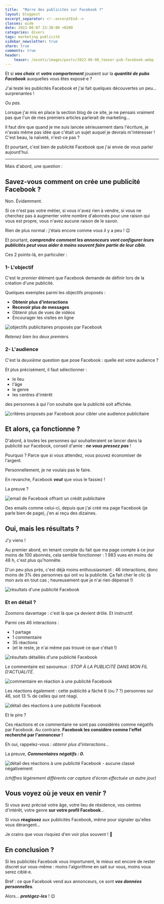 ```yaml
---
title:  "Marre des publicités sur Facebook ?"
layout: blogpost
excerpt_separator: <!--excerptEnd-->
classes: wide
date: 2022-06-07 23:30:00 +0200
categories: divers
tags: marketing publicité
sidebar_newsletter: true
share: true
comments: true
header:
    teaser: /assets/images/posts/2022-06-08_teaser-pub-facebook.webp
---
```


Et si ***vos choix*** et ***votre comportement*** jouaient sur la ***quantité de pubs Facebook*** auxquelles vous êtes exposé·e&nbsp;?

J'ai testé les publicités Facebook et j'ai fait quelques découvertes un peu&hellip; surprenantes&nbsp;!
<!--excerptEnd-->
*Ou pas.*


Lorsque j'ai mis en place la section blog de ce site, je ne pensais vraiment pas que l'un de mes premiers articles parlerait de marketing&hellip;

Il faut dire que quand je me suis lancée sérieusement dans l'écriture, je n'avais même pas idée que c'était un sujet auquel je devrais m'intéresser&nbsp;! C'est beau, la naïveté, n'est-ce pas&nbsp;?

Et pourtant, c'est bien de publicité Facebook que j'ai envie de vous parler aujourd'hui.

---
Mais d'abord, une question&nbsp;:



## Savez-vous comment on crée une publicité Facebook ?

Non. Évidemment.

Si ce n'est pas votre métier, si vous n'avez rien à vendre, si vous ne cherchez pas à augmenter votre nombre d'abonnés pour une raison qui vous est propre, vous n'avez aucune raison de le savoir.

Rien de plus normal&nbsp;: j'étais encore comme vous il y a peu&nbsp;! 😉

Et pourtant, ***comprendre comment les annonceurs vont configurer leurs publicités peut vous aider à moins souvent faire partie de leur cible***.

Ces 2 points-là, en particulier&nbsp;:


### 1- L'objectif

C'est le *premier* élément que Facebook demande de définir lors de la création d'une publicité.

Quelques exemples parmi les objectifs proposés&nbsp;:

- **Obtenir plus d'interactions**
- **Recevoir plus de messages**
- Obtenir plus de vues de vidéos
- Encourager les visites en ligne

![objectifs publicitaires proposés par Facebook](/assets/images/posts/2022-06-08_objectifs-pub-facebook.webp)

*Retenez bien les deux premiers.*


### 2- L'audience

C'est la *deuxième* question que pose Facebook&nbsp;: quelle est votre audience&nbsp;?

Et plus précisément, il faut sélectionner :

- le lieu
- l'âge
- le genre
- les centres d'intérêt

des personnes à qui l'on souhaite que la publicité soit affichée.

![critères proposés par Facebook pour cibler une audience publicitaire](/assets/images/posts/2022-06-08_audience-pub-facebook.webp)


## Et alors, ça fonctionne ?

D'abord, à toutes les personnes qui souhaiteraient se lancer dans la publicité sur Facebook, conseil d'amie&nbsp;: ***ne vous pressez pas***&nbsp;!

Pourquoi&nbsp;? Parce que si vous attendez, vous pouvez économiser de l'argent.

Personnellement, je ne voulais pas le faire.

En revanche, Facebook ***veut*** que vous le fassiez&nbsp;!

La preuve&nbsp;?

![email de Facebook offrant un crédit publicitaire](/assets/images/posts/2022-06-08_email-pub-facebook.webp)

Des emails comme celui-ci, depuis que j'ai créé ma page Facebook (je parle bien de page), j'en ai reçu des dizaines.



## Oui, mais les résultats ?

J'y viens&nbsp;!

Au premier abord, en tenant compte du fait que ma page compte à ce jour moins de 100 abonnés, cela semble fonctionner&nbsp;: 1&nbsp;983 vues en moins de 48&nbsp;h, c'est plus qu'honnête.

D'un peu plus près, c'est déjà moins enthousiasmant&nbsp;: 46 interactions, donc moins de 3% des personnes qui ont vu la publicité. Ça fait cher le clic (à mon avis en tout cas&nbsp;; heureusement que je n'ai rien dépensé&nbsp;!)

![résultats d'une publicité Facebook](/assets/images/posts/2022-06-08_resultats1-pub-facebook.webp)


### Et en détail ?

Zoomons davantage&nbsp;: c'est là que ça devient drôle. Et instructif.

Parmi ces 46 interactions&nbsp;:
- 1 partage
- 1 commentaire
- 35 réactions
- (et le reste, je n'ai même pas trouvé ce que c'était&nbsp;!)

![résultats détaillés d'une publicité Facebook](/assets/images/posts/2022-06-08_resultats2-pub-facebook.webp)


Le commentaire est savoureux&nbsp;: *STOP À LA PUBLICITÉ DANS MON FIL D'ACTUALITÉ*.

![commentaire en réaction à une publicité Facebook](/assets/images/posts/2022-06-08_resultats3-pub-facebook.webp)

Les réactions également&nbsp;: cette publicité a fâché 6 (ou 7&nbsp;?) personnes sur 46, soit 13&nbsp;% de celles qui ont réagi.

![détail des réactions à une publicité Facebook](/assets/images/posts/2022-06-08_resultats4-pub-facebook.webp)

Et le pire&nbsp;?

Ces réactions et ce commentaire ne sont pas considérés comme négatifs par Facebook. Au contraire.
**Facebook les considère comme l'effet recherché par l'annonceur&nbsp;!**

Eh oui, rappelez-vous&nbsp;: *obtenir plus d'interactions*&hellip;

La preuve, ***Commentaires négatifs&nbsp;: 0.***

![détail des réactions à une publicité Facebook - aucune classé négativement](/assets/images/posts/2022-06-08_resultats5-pub-facebook.webp)

*(chiffres légèrement différents car capture d'écran effectuée un autre jour)*


## Vous voyez où je veux en venir ?

Si vous avez précisé votre âge, votre lieu de résidence, vos centres d'intérêt, votre genre **sur votre profil Facebook**&hellip;

Si vous **réagissez** aux publicités Facebook, même pour signaler qu'elles vous dérangent&hellip;

Je crains que vous risquiez d'en voir plus souvent&nbsp;! 😬



## En conclusion ?

Si les publicités Facebook vous importunent, le mieux est encore de rester discret sur vous-même&nbsp;: moins l'algorithme en sait sur vous, moins vous serez ciblé·e.

Bref&nbsp;: ce que Facebook vend aux annonceurs, ce sont ***vos données personnelles***.

Alors&hellip;
***protégez-les***&nbsp;! 😉
